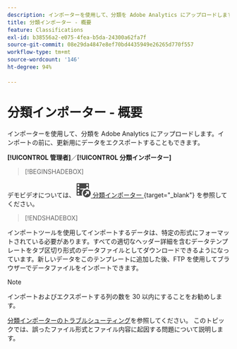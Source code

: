 ```yaml
---
description: インポーターを使用して、分類を Adobe Analytics にアップロードします。インポートの前に、更新用にデータをエクスポートすることもできます。
title: 分類インポーター - 概要
feature: Classifications
exl-id: b38556a2-e075-4fea-b5da-24300a62fa7f
source-git-commit: 08e29da4847e8ef70bd4435949e26265d770f557
workflow-type: tm+mt
source-wordcount: '146'
ht-degree: 94%

---
```


# 分類インポーター - 概要

インポーターを使用して、分類を Adobe Analytics にアップロードします。インポートの前に、更新用にデータをエクスポートすることもできます。

**[!UICONTROL 管理者]**／**[!UICONTROL 分類インポーター]**


>[!BEGINSHADEBOX]

デモビデオについては、![VideoCheckedOut](/help/assets/icons/VideoCheckedOut.svg)[ 分類インポーター ](https://video.tv.adobe.com/v/16853?quality=12&learn=on){target="_blank"} を参照してください。

>[!ENDSHADEBOX]


インポートツールを使用してインポートするデータは、特定の形式にフォーマットされている必要があります。すべての適切なヘッダー詳細を含むデータテンプレートをタブ区切り形式のデータファイルとしてダウンロードできるようになっています。新しいデータをこのテンプレートに追加した後、FTP を使用してブラウザーでデータファイルをインポートできます。

>[!NOTE]
>
>インポートおよびエクスポートする列の数を 30 以内にすることをお勧めします。

[分類インポーターのトラブルシューティング](/help/components/classifications/importer/troubleshooting.md)を参照してください。 このトピックでは、誤ったファイル形式とファイル内容に起因する問題について説明します。
